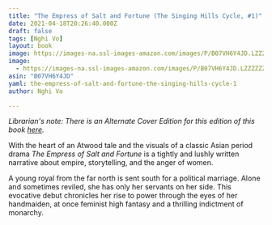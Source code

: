 ```yaml
---
title: "The Empress of Salt and Fortune (The Singing Hills Cycle, #1)"
date: 2021-04-18T20:26:40.000Z
draft: false
tags: [Nghi Vo]
layout: book
image: https://images-na.ssl-images-amazon.com/images/P/B07VH6Y4JD.LZZZZZZZ.jpg
image: 
  - https://images-na.ssl-images-amazon.com/images/P/B07VH6Y4JD.LZZZZZZZ.jpg
asin: "B07VH6Y4JD"
yaml: the-empress-of-salt-and-fortune-the-singing-hills-cycle-1
author: Nghi Vo

---
```


*Librarian's note: There is an Alternate Cover Edition for this edition of this book [here](https://www.goodreads.com/book/show/51190882).*  
  
With the heart of an Atwood tale and the visuals of a classic Asian period drama *The Empress of Salt and Fortune* is a tightly and lushly written narrative about empire, storytelling, and the anger of women.   
  
A young royal from the far north is sent south for a political marriage. Alone and sometimes reviled, she has only her servants on her side. This evocative debut chronicles her rise to power through the eyes of her handmaiden, at once feminist high fantasy and a thrilling indictment of monarchy.
